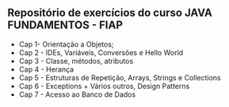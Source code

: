 ## Repositório de exercícios do curso JAVA FUNDAMENTOS - FIAP

- Cap 1- Orientação a Objetos;
- Cap 2 - IDEs, Variáveis, Conversões e Hello World
- Cap 3 - Classe, métodos, atributos
- Cap 4 - Herança
- Cap 5 - Estruturas de Repetição, Arrays, Strings e Collections
- Cap 6 - Exceptions + Vários outros, Design Patterns
- Cap 7 - Acesso ao Banco de Dados
